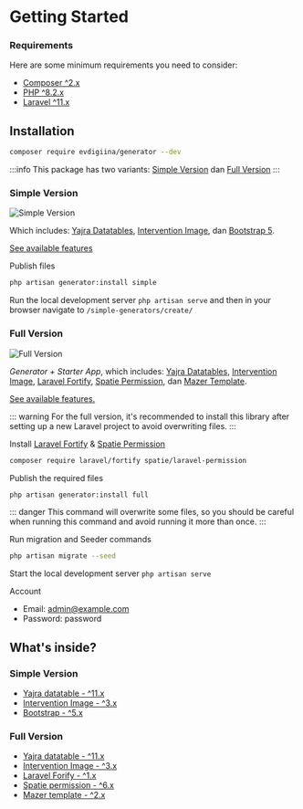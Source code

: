 # Getting Started

### Requirements

Here are some minimum requirements you need to consider:
 - [Composer ^2.x](https://getcomposer.org/)
 - [PHP ^8.2.x](https://www.php.net/releases/8.1/en.php)
 - [Laravel ^11.x](http://laravel.com/)

## Installation

```sh
composer require evdigiina/generator --dev
```

:::info
This package has two variants: [Simple Version](#simple-version) dan [Full Version](#full-version)
:::

### Simple Version

![Simple Version](/simple-version.png)

Which includes: [Yajra Datatables](https://yajrabox.com/docs/laravel-datatables/master/installation), [Intervention Image](https://image.intervention.io/v2), dan [Bootstrap 5](https://getbootstrap.com/).

[See available features](features.md)
  
Publish files

```sh
php artisan generator:install simple
```

Run the local development server `php artisan serve` and then in your browser navigate to  `/simple-generators/create/`
  

### Full Version

![Full Version](/full-version-2.png)

_Generator + Starter App_, which includes: [Yajra Datatables](https://yajrabox.com/docs/laravel-datatables/master/installation), [Intervention Image](https://image.intervention.io/v3), [Laravel Fortify](https://laravel.com/docs/11.x/fortify), [Spatie Permission](https://spatie.be/docs/laravel-permission/v6/installation-laravel), dan [Mazer Template](https://github.com/zuramai/mazer).

[See available features.](features.md#full-version)

::: warning
For the full version, it's recommended to install this library after setting up a new Laravel project to avoid overwriting files.
:::

Install [Laravel Fortify](https://laravel.com/docs/11.x/fortify) & [Spatie Permission](https://spatie.be/docs/laravel-permission/v6/installation-laravel)


```sh
composer require laravel/fortify spatie/laravel-permission
```

Publish the required files

```sh
php artisan generator:install full
```

::: danger
This command will overwrite some files, so you should be careful when running this command and avoid running it more than once.
:::
 
Run migration and Seeder commands

```sh
php artisan migrate --seed
```

Start the local development server `php artisan serve`

Account

- Email: admin@example.com
- Password: password

## What's inside?

### Simple Version

- [Yajra datatable - ^11.x](https://yajrabox.com/docs/laravel-datatables/master/installation)
- [Intervention Image - ^3.x](https://image.intervention.io/v3)
- [Bootstrap - ^5.x](https://getbootstrap.com/)
  
### Full Version

- [Yajra datatable - ^11.x](https://yajrabox.com/docs/laravel-datatables/master/installation)
- [Intervention Image - ^3.x](https://image.intervention.io/v3)
- [Laravel Forify - ^1.x](https://laravel.com/docs/11.x/fortify)
- [Spatie permission - ^6.x](https://github.com/spatie/laravel-permission)
- [Mazer template - ^2.x](https://github.com/zuramai/mazer/) 
